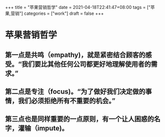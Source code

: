+++
title = "苹果营销哲学"
date = 2021-04-18T22:41:47+08:00
tags = ["苹果,营销"]
categories = ["work"]
draft = false
+++

# 苹果营销哲学
## 第一点是共鸣（empathy)，就是紧密结合顾客的感受。“我们要比其他任何公司都更好地理解使用者的需求。”
## 第二点是专注（focus)。“为了做好我们决定做的事情，我们必须拒绝所有不重要的机会。”
## 第三点也是同样重要的一点原则，有一个让人困惑的名字，灌输（impute)。